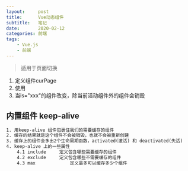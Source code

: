 ```yaml
---
layout:     post
title:      Vue动态组件
subtitle:   笔记
date:       2020-02-12
categories:	前端
tags:
    - Vue.js
    - 前端
---
```


>适用于页面切换


1. 定义组件curPage
2. 使用<component :is="curPage"></component>
3. 当is="xxx"的组件改变，除当前活动组件外的组件会销毁

## 内置组件 keep-alive

```txt
1. 用keep-alive 组件包裹住我们的需要缓存的组件
2. 缓存的结果就是这个组件不会被销毁，也就不会被重新创建
3. 缓存上的组件会多出2个生命周期函数，activated(激活) 和 deactivated(失活)
4. keep-alive 上的一些属性
	4.1 include		定义包含哪些需要缓存的组件
	4.2 exclude		定义包含哪些不需要缓存的组件
	4.3 max				定义最多可以缓存多少个组件
```
